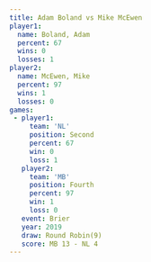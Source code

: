 ```yaml
---
title: Adam Boland vs Mike McEwen
player1:            
  name: Boland, Adam
  percent: 67       
  wins: 0           
  losses: 1         
player2:            
  name: McEwen, Mike
  percent: 97       
  wins: 1           
  losses: 0         
games:
 - player1:          
     team: 'NL'      
     position: Second
     percent: 67     
     win: 0          
     loss: 1         
   player2:          
     team: 'MB'      
     position: Fourth
     percent: 97     
     win: 1          
     loss: 0         
   event: Brier        
   year: 2019          
   draw: Round Robin(9)
   score: MB 13 - NL 4 
---
```

